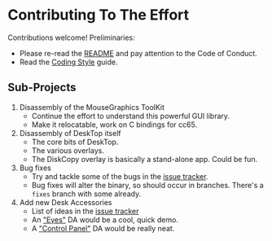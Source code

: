 # Contributing To The Effort

Contributions welcome! Preliminaries:

* Please re-read the [README](README.md) and pay attention to the Code of Conduct.
* Read the [Coding Style](CodingStyle.md) guide.

## Sub-Projects

1. Disassembly of the MouseGraphics ToolKit
   * Continue the effort to understand this powerful GUI library.
   * Make it relocatable, work on C bindings for cc65.
1. Disassembly of DeskTop itself
   * The core bits of DeskTop.
   * The various overlays.
   * The DiskCopy overlay is basically a stand-alone app. Could be fun.
1. Bug fixes
   * Try and tackle some of the bugs in the [issue tracker](https://github.com/inexorabletash/a2d/issues?q=is%3Aissue+is%3Aopen+label%3Abug-in-original).
   * Bug fixes will alter the binary, so should occur in branches. There's a `fixes` branch with some already.
1. Add new Desk Accessories
   * List of ideas in the [issue tracker](https://github.com/inexorabletash/a2d/issues?utf8=%E2%9C%93&q=is%3Aissue+is%3Aopen+label%3A%22Desk+Accessories%22+label%3Aenhancement-for-new)
   * An ["Eyes"](https://github.com/inexorabletash/a2d/issues/53) DA would be a cool, quick demo.
   * A ["Control Panel"](https://github.com/inexorabletash/a2d/issues?q=is%3Aissue+is%3Aopen+label%3A%22Control+Panel+DA+Fodder%22) DA would be really neat.
